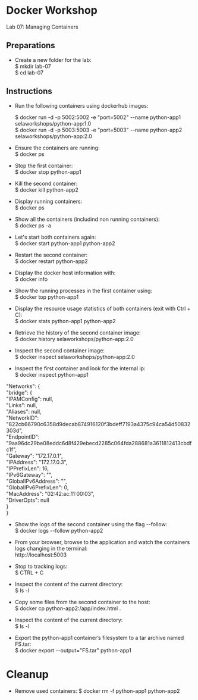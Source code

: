 # Docker Workshop <br/>

Lab 07: Managing Containers <br/>

## Preparations <br/>

* Create a new folder for the lab: <br/>
  $ mkdir lab-07 <br/>
  $ cd lab-07 <br/>

## Instructions <br/>

* Run the following containers using dockerhub images: <br/>

  $ docker run -d -p 5002:5002 -e "port=5002" --name python-app1 selaworkshops/python-app:1.0 <br/>
  $ docker run -d -p 5003:5003 -e "port=5003" --name python-app2 selaworkshops/python-app:2.0 <br/>
  
* Ensure the containers are running: <br/>
  $ docker ps <br/>
  
* Stop the first container:<br/>
  $ docker stop python-app1 

* Kill the second container: <br/>
  $ docker kill python-app2

* Display running containers: <br/>
  $ docker ps
  
* Show all the containers (includind non running containers): <br/>
  $ docker ps -a
  
* Let's start both containers again: <br/>
  $ docker start python-app1 python-app2 

* Restart the second container: <br/>
  $ docker restart python-app2
  
* Display the docker host information with: <br/>
  $ docker info
  
* Show the running processes in the first container using: <br/>
  $ docker top python-app1
  
* Display the resource usage statistics of both containers (exit with Ctrl + C): <br/>
  $ docker stats python-app1 python-app2

* Retrieve the history of the second container image: <br/>
  $ docker history selaworkshops/python-app:2.0 
  
* Inspect the second container image: <br/>
  $ docker inspect selaworkshops/python-app:2.0 
  
* Inspect the first container and look for the internal ip: <br/>
  $ docker inspect python-app1 
 
 "Networks": {<br/>
                "bridge": { <br/>
                    "IPAMConfig": null, <br/>
                    "Links": null,<br/>
                    "Aliases": null, <br/>
                    "NetworkID": "822cb66790c6358d9decab874916120f3bdeff7193a4375c94ca54d50832303d",<br/>
                    "EndpointID": "9aa96dc29be08eddc6d8f429ebecd2285c064fda288681a3611812413cbdfc1f", <br/>
                    "Gateway": "172.17.0.1",<br/>
                    "IPAddress": "172.17.0.3",<br/>
                    "IPPrefixLen": 16,<br/>
                    "IPv6Gateway": "", <br/>
                    "GlobalIPv6Address": "", <br/>
                    "GlobalIPv6PrefixLen": 0, <br/>
                    "MacAddress": "02:42:ac:11:00:03",<br/>
                    "DriverOpts": null<br/>
                }<br/>
            } <br/>
   
   * Show the logs of the second container using the flag --follow: <br/>
     $ docker logs --follow python-app2
     
   * From your browser, browse to the application and watch the containers logs changing in the terminal: <br/>
     http://localhost:5003
     
   * Stop to tracking logs: <br/>
     $ CTRL + C
     
   * Inspect the content of the current directory: <br/>
     $ ls -l
     
   * Copy some files from the second container to the host: <br/>
     $ docker cp python-app2:/app/index.html .
     
   * Inspect the content of the current directory: <br/>
     $ ls -l
     
   * Export the python-app1 container’s filesystem to a tar archive named FS.tar: <br/>
     $ docker export --output="FS.tar" python-app1
   
   
   # Cleanup <br/>
   
   * Remove used containers:
     $ docker rm -f python-app1 python-app2
    
